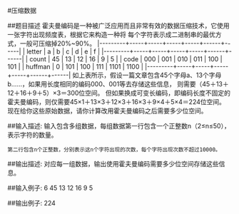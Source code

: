 #压缩数据

##题目描述
        霍夫曼编码是一种被广泛应用而且非常有效的数据压缩技术，它使用一张字符出现频度表，根据它来构造一种将
    每个字符表示成二进制串的最优方式，一般可压缩掉20%~90%。
        |---------+-----+-----+-----+-----+------+------|
        | letter  |   a |   b |   c |   d |    e |    f |
        |---------+-----+-----+-----+-----+------+------|
        | count   |  45 |  13 |  12 |  16 |    9 |    5 |
        | code    | 000 | 001 | 010 | 011 |  100 |  101 |
        | huffman |   0 | 101 | 100 | 111 | 1101 | 1100 |
        |---------+-----+-----+-----+-----+------+------|
        如上表所示，假设一篇文章包含45个字母a、13个字母b……，如果用长度相同的编码000、001等去存储这些信息，
    则需要（45＋13＋12＋16＋9＋5）×3＝300位空间。
        但如果换成可变长编码，即编码长度不固定的霍夫曼编码，则仅需要45×1＋13×3＋12×3＋16×3＋9×4＋5×4＝224位空间。
    现在给你这些原始数据，请你计算改用霍夫曼编码之后需要多少位空间。

##输入描述:
    输入包含多组数据，每组数据第一行包含一个正整数n（2≤n≤50），表示字符的数量。

    第二行包含n个正整数，分别表示这n个字符出现的次数，每个字符出现次数不超过10000。


##输出描述:
    对应每一组数据，输出使用霍夫曼编码需要多少位空间存储这些信息。

##输入例子:
    6
    45 13 12 16 9 5

##输出例子:
    224